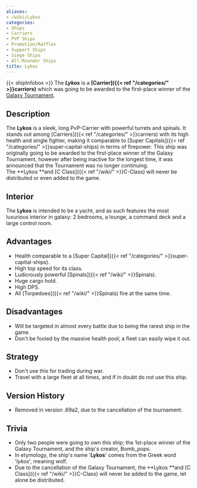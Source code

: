 ```yaml
---
aliases:
- /wiki/Lykos
categories:
- Ships
- Carriers
- PVP Ships
- Promotion/Raffles
- Support Ships
- Siege Ships
- All-Rounder Ships
title: Lykos
---
```


{{< shipInfobox >}} The **_Lykos_** is a **[Carrier]({{< ref "/categories/" >}}carriers)** which was going to be awarded to the first-place winner of the [Galaxy Tournament](https://challonge.com/GalaxyAT).

## Description

The **Lykos** is a sleek, long PvP-Carrier with powerful turrets and spinals. It stands out among [Carriers]({{< ref "/categories/" >}}carriers) with its high health and single fighter, making it comparable to [Super Capitals]({{< ref "/categories/" >}}super-capital-ships) in terms of firepower. This ship was originally going to be awarded to the first-place winner of the Galaxy Tournament, however after being inactive for the longest time, it was announced that the Tournament was no longer continuing. The **Lykos **and [C Class]({{< ref "/wiki/" >}}C-Class) will never be distributed or even added to the game.

## Interior

The **Lykos** is intended to be a yacht, and as such features the most luxurious interior in galaxy: 2 bedrooms, a lounge, a command deck and a large control room.

## Advantages

- Health comparable to a [Super Capital]({{< ref "/categories/" >}}super-capital-ships).
- High top speed for its class.
- Ludicrously powerful [Spinals]({{< ref "/wiki/" >}}Spinals).
- Huge cargo hold.
- High DPS.
- All [Torpedoes]({{< ref "/wiki/" >}}Spinals) fire at the same time.

## Disadvantages

- Will be targeted in almost every battle due to being the rarest ship in the game.
- Don't be fooled by the massive health pool; a fleet can easily wipe it out.

## Strategy

- Don't use this for trading during war.
- Travel with a large fleet at all times, and if in doubt do not use this ship.

## Version History 

- Removed in version .69a2, due to the cancellation of the tournament.

## Trivia

- Only two people were going to own this ship; the 1st-place winner of the Galaxy Tournament, and the ship's creator, Bomb_pops.
- In etymology, the ship's name '**Lykos**' comes from the Greek word '_lykos_', meaning wolf.
- Due to the cancellation of the Galaxy Tournament, the **Lykos **and [C Class]({{< ref "/wiki/" >}}C-Class) will never be added to the game, let alone be distributed.